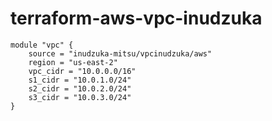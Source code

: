 # terraform-aws-vpc-inudzuka

```hcl
module "vpc" {
    source = "inudzuka-mitsu/vpcinudzuka/aws"
    region = "us-east-2"
    vpc_cidr = "10.0.0.0/16"
    s1_cidr = "10.0.1.0/24"
    s2_cidr = "10.0.2.0/24"
    s3_cidr = "10.0.3.0/24"
}
```
